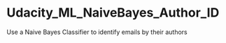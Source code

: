 # Udacity_ML_NaiveBayes_Author_ID
 Use a Naive Bayes Classifier to identify emails by their authors
